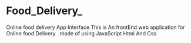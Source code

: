 # Food_Delivery_
Online food delivery App Interface
This is An frontEnd web application for Online food Delivery .
made of using JavaScript Html And Css
